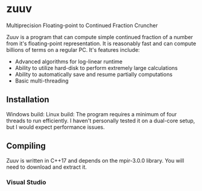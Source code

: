 # zuuv
Multiprecision Floating-point to Continued Fraction Cruncher

Zuuv is a program that can compute <link>simple continued fraction of a number</link> from it's floating-point representation. It is reasonably fast and can compute billions of terms on a regular PC. It's features include:
* Advanced algorithms for log-linear runtime
* Ability to utilize hard-disk to perform extremely large calculations
* Ability to automatically save and resume partially computations
* Basic multi-threading

## Installation
Windows build:
Linux build:
The program requires a minimum of four threads to run efficiently. I haven't personally tested it on a dual-core setup, but I would expect performance issues.

## Compiling
Zuuv is written in C++17 and depends on the mpir-3.0.0 library. You will need to download and extract it.
### Visual Studio
